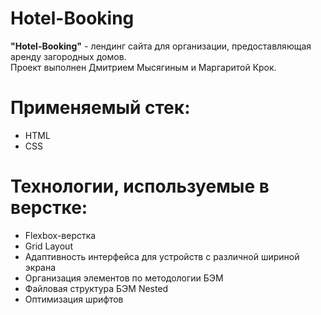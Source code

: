 # Hotel-Booking

**"Hotel-Booking"** - лендинг сайта для организации, предоставляющая аренду загородных домов.<br>
Проект выполнен Дмитрием Мысягиным и Маргаритой Крок.

# Применяемый стек:
* HTML
* CSS

# Технологии, используемые в верстке:
* Flexbox-верстка
* Grid Layout
* Адаптивность интерфейса для устройств с различной шириной экрана
* Организация элементов по методологии БЭМ
* Файловая структура БЭМ Nested
* Оптимизация шрифтов

